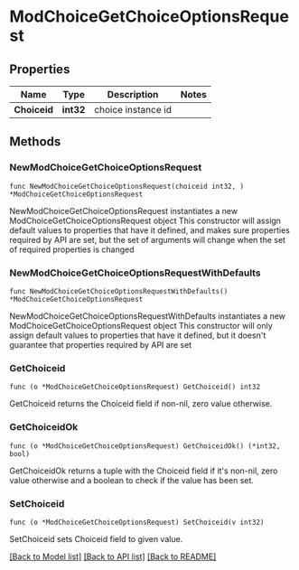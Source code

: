 # ModChoiceGetChoiceOptionsRequest

## Properties

Name | Type | Description | Notes
------------ | ------------- | ------------- | -------------
**Choiceid** | **int32** | choice instance id | 

## Methods

### NewModChoiceGetChoiceOptionsRequest

`func NewModChoiceGetChoiceOptionsRequest(choiceid int32, ) *ModChoiceGetChoiceOptionsRequest`

NewModChoiceGetChoiceOptionsRequest instantiates a new ModChoiceGetChoiceOptionsRequest object
This constructor will assign default values to properties that have it defined,
and makes sure properties required by API are set, but the set of arguments
will change when the set of required properties is changed

### NewModChoiceGetChoiceOptionsRequestWithDefaults

`func NewModChoiceGetChoiceOptionsRequestWithDefaults() *ModChoiceGetChoiceOptionsRequest`

NewModChoiceGetChoiceOptionsRequestWithDefaults instantiates a new ModChoiceGetChoiceOptionsRequest object
This constructor will only assign default values to properties that have it defined,
but it doesn't guarantee that properties required by API are set

### GetChoiceid

`func (o *ModChoiceGetChoiceOptionsRequest) GetChoiceid() int32`

GetChoiceid returns the Choiceid field if non-nil, zero value otherwise.

### GetChoiceidOk

`func (o *ModChoiceGetChoiceOptionsRequest) GetChoiceidOk() (*int32, bool)`

GetChoiceidOk returns a tuple with the Choiceid field if it's non-nil, zero value otherwise
and a boolean to check if the value has been set.

### SetChoiceid

`func (o *ModChoiceGetChoiceOptionsRequest) SetChoiceid(v int32)`

SetChoiceid sets Choiceid field to given value.



[[Back to Model list]](../README.md#documentation-for-models) [[Back to API list]](../README.md#documentation-for-api-endpoints) [[Back to README]](../README.md)


